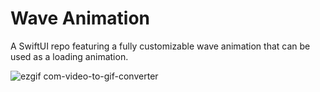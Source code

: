 # Wave Animation

A SwiftUI repo featuring a fully customizable wave animation that can be used as a loading animation.

![ezgif com-video-to-gif-converter](https://github.com/user-attachments/assets/44f10e71-c5c4-4b69-a6be-e23728d54191)


